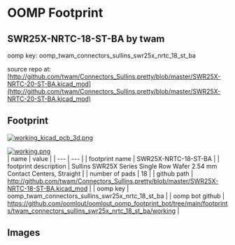 # OOMP Footprint  
## SWR25X-NRTC-18-ST-BA  by twam  
  
oomp key: oomp_twam_connectors_sullins_swr25x_nrtc_18_st_ba  
  
source repo at: [http://github.com/twam/Connectors_Sullins.pretty/blob/master/SWR25X-NRTC-20-ST-BA.kicad_mod](http://github.com/twam/Connectors_Sullins.pretty/blob/master/SWR25X-NRTC-20-ST-BA.kicad_mod)  
## Footprint  
  
[![working_kicad_pcb_3d.png](working_kicad_pcb_3d_600.png)](working_kicad_pcb_3d.png)  
  
[![working.png](working_600.png)](working.png)  
| name | value | 
| --- | --- | 
| footprint name | SWR25X-NRTC-18-ST-BA | 
| footprint description | Sullins SWR25X Series Single Row Wafer 2.54 mm Contact Centers, Straight | 
| number of pads | 18 | 
| github path | http://github.com/twam/Connectors_Sullins.pretty/blob/master/SWR25X-NRTC-18-ST-BA.kicad_mod | 
| oomp key | oomp_twam_connectors_sullins_swr25x_nrtc_18_st_ba | 
| oomp bot github | https://github.com/oomlout/oomlout_oomp_footprint_bot/tree/main/footprints/twam_connectors_sullins_swr25x_nrtc_18_st_ba/working | 
## Images  
